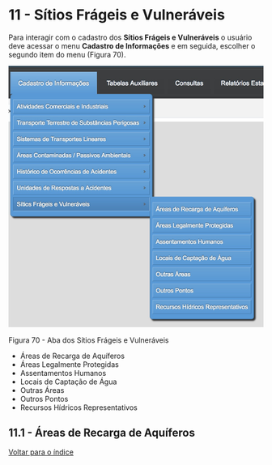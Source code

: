 # 11 - Sítios Frágeis e Vulneráveis

Para interagir com o cadastro dos **Sítios Frágeis e Vulneráveis** o usuário deve acessar o menu **Cadastro de Informações** e em seguida, escolher o segundo item do menu (Figura 70).

![image](../img/11/70.png)

Figura 70 - Aba dos Sítios Frágeis e Vulneráveis



- Áreas de Recarga de Aquíferos
- Áreas Legalmente Protegidas
- Assentamentos Humanos
- Locais de Captação de Água
- Outras Áreas
- Outros Pontos
- Recursos Hídricos Representativos


## 11.1 - Áreas de Recarga de Aquíferos




[Voltar para o índice][1]

[1]:https://github.com/marcellobenigno/p2r2-doc
